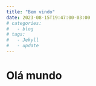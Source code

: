 ```yaml
---
title: "Bem vindo"
date: 2023-08-15T19:47:00-03:00
# categories:
#   - blog
# tags:
#   - Jekyll
#   - update
---
```


# Olá mundo
